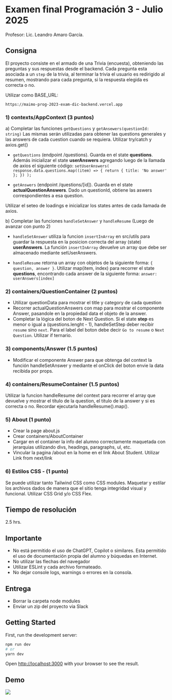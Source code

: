 # Examen final Programación 3 - Julio 2025
Profesor: Lic. Leandro Amaro García.

## Consigna

El proyecto consiste en el armado de una Trivia (encuesta), obteniendo las preguntas y sus respuestas desde el backend. Cada pregunta esta asociada a un `step` de la trivia, al terminar la trivia el usuario es redirigido al resumen, mostrando para cada pregunta, si la respuesta elegida es correcta o no.

Utilizar como BASE_URL: 

` https://maimo-prog-2023-exam-dic-backend.vercel.app `


### 1) contexts/AppContext (3 puntos)

a) Completar las funciones `getQuestions` y `getAnsewers(questionId: string)`
Las mismas serán utilizadas para obtener las questions generales y las answers de cada cuestion cuando se requiera. Utilizar try/catch y axios.get()

- `getQuestions` (endpoint /questions). Guarda en el state **questions**. Además inicializar el state **userAnswers** agregando luego de la llamada de axios el siguiente código: ` setUserAnswers(
        response.data.questions.map((item) => {
          return { title: 'No answer' };
        })
      ); `


- `getAnswers` (endpoint /questions/[id]). Guarda en el state **actualQuestionAnswers**. Dado un questionId, obtiene las aswers correspondientes a esa question.

Utilizar el seteo de loadings e inicializar los states antes de cada llamada de axios.


b) Completar las funciones `handleSetAnswer` y `handleResume` (Luego de avanzar con punto 2)

- `handleSetAnswer` utiliza la funcion `insertInArray` en src/utils para guardar la respuesta en la posicion correcta del array (state) **userAnswers**. La función `insertInArray` devuelve un array que debe ser almacenado mediante setUserAnswers.

- `handleResume` retorna un array con objetos de la siguiente forma: `{ question, answer }`. Utilizar map(item, index) para recorrer el state **questions**, encontrando cada answer de la siguiente forma: `answer: userAnswers[index]`

### 2) containers/QuestionContainer (2 puntos)
- Utilizar questionData para mostrar el title y category de cada question
- Recorrer actualQuestionAnswers con map para mostrar el componente Answer, pasandole en la propiedad data el objeto de la answer.
- Completar la lógica del boton de Next Question. Si el state **step** es menor o igual a (questions.lenght - 1), handleSetStep deber recibir `resume` sino `next`. Para el label del boton debe decir `Go to resume` o `Next Question`. Utilizar if ternario.

### 3) components/Answer (1.5 puntos)
- Modificar el componente Answer para que obtenga del context la función handleSetAnswer y mediante el onClick del boton envie la data recibida por props.

### 4) containers/ResumeContainer (1.5 puntos)
Utilizar la funcion handleResume del context para recorrer el array que devuelve y mostrar el título de la question, el titulo de la answer y si es correcta o no. Recordar ejecutarla handleResume().map().

### 5) About (1 punto)
- Crear la page about.js
- Crear containers/AboutContainer
- Cargar en el container la info del alumno correctamente maquetada con jerarquias utilizando divs, headings, paragraphs, ul, etc.
- Vincular la pagina /about en la home en el link About Student. Utilizar Link from next/link

### 6) Estilos CSS - (1 punto)
Se puede utilizar tanto Tailwind CSS como CSS modules. 
Maquetar y estilar los archivos dados de manera que el sitio tenga integridad visual y funcional. Utilizar CSS Grid y/o CSS Flex.


## Tiempo de resolución
2.5 hrs.

## Importante
- No está permitido el uso de ChatGPT, Copilot o similares. Esta permitido el uso de documentación propia del alumno y búquedas en Internet.
- No utilizar las flechas del navegador
- Utilizar ESLint y cada archivo formateado.
- No dejar console logs, warnings o errores en la consola.

## Entrega
- Borrar la carpeta node modules
- Enviar un zip del proyecto via Slack



## Getting Started

First, run the development server:

```bash
npm run dev
# or
yarn dev
```

Open [http://localhost:3000](http://localhost:3000) with your browser to see the result.

## Demo

![](demo/demoFinalQuiz.gif)